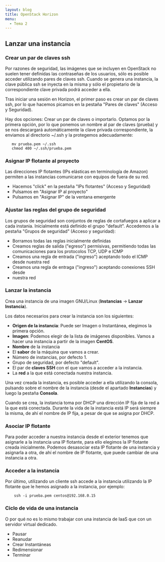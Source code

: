 ```yaml
---
layout: blog
title: OpenStack Horizon
menu:
  - Tema 2
---
```

## Lanzar una instancia

### Crear un par de claves ssh
      
Por razones de seguridad, las imágenes que se incluyen en OpenStack no
suelen tener definidas las contraseñas de los usuarios, sólo es posible
acceder utilizando pares de claves ssh. Cuando se genera una instancia, la
clave pública ssh se inyecta en la misma y sólo el propietario de la
correspondiente clave privada podrá acceder a ella.

Tras iniciar una sesión en Horizon, el primer paso es crear un par de claves
ssh, por lo que hacemos picamos en la pestaña "Pares de claves" (Acceso y
Seguridad).

Hay dos opciones: Crear un par de claves o importarlo. Optamos por la primera
opción, por lo que ponemos un nombre al par de claves (prueba) y se nos
descargará automáticamente la clave privada correspondiente, la enviamos al
directorio ~/.ssh y la protegemos adecuadamente:

       mv prueba.pem ~/.ssh
       chmod 400 ~/.ssh/prueba.pem

### Asignar IP flotante al proyecto

Las direcciones IP flotantes (IPs elásticas en terminología de Amazon) permiten
a las instancias comunicarse con equipos de fuera de su red.

* Hacemos "click" en la pestaña "IPs flotantes" (Acceso y Seguridad)
* Pulsamos en "Asignar IP al proyecto"
* Pulsamos en "Asignar IP" de la ventana emergente

### Ajustar las reglas del grupo de seguridad

Los grupos de seguridad son conjuntos de reglas de cortafuegos a aplicar a cada
instania. Inicialmente está definido el grupo "default". Accedemos a la pestaña
"Grupos de seguridad" (Acceso y seguridad):

* Borramos todas las reglas inicialmente definidas
* Creamos reglas de salida ("egreso") permisivas, permitiendo todas las
  comunicaciones para los protocolos TCP, UDP e ICMP
* Creamos una regla de entrada ("ingreso") aceptando todo el ICMP desde nuestra
  red
* Creamos una regla de entraga ("ingreso") aceptando conexiones SSH desde
* nuestra red

### Lanzar la instancia

Crea una instancia de una imagen GNU/Linux (**Instancias** -> **Lanzar Instancia**).

Los datos necesarios para crear la instancia son los siguientes:
    
* **Origen de la instancia**: Puede ser Imagen o Instantánea, elegimos la
  primera opción. 
* **Imagen**: Podemos elegir de la lista de imágenes disponibles. Vamos a hacer
  una instancia a partir de la imagen **CentOS**. 
* **Nombre** de la instancia
* El **sabor** de la máquina que vamos a crear.
* Número de instancias, por defecto 1.
* Grupo de seguridad, por defecto "default".
* El par de **claves SSH** con el que vamos a acceder a la instancia.
* La **red** a la que está conectada nuestra instancia.

Una vez creada la instancia, es posible acceder a ella utilizando la consola,
pulsando sobre el nombre de la instancia (desde el apartado **Instancias**) y
luego la pestaña **Consola**. 

Cuando se crea, la instancia toma por DHCP una dirección IP fija de la red a la
que está conectada. Durante la vida de la instancia está IP será siempre la
misma, de ahí el nombre de IP fija, a pesar de que se asigna por DHCP.

### Asociar IP flotante

Para poder acceder a nuestra instancia desde el exterior tenemos que asignarle a
la instancia una IP flotante, para ello elegimos la IP flotante creada
inicialmente. Podemos desasociar esta IP flotante de una instancia y asignarla a
otra, de ahí el nombre de IP flotante, que puede cambiar de una instancia a
otra.

### Acceder a la instancia

Por último, utilizando un cliente ssh accede a la instancia utilizando la IP
flotante que le hemos asignado a la instancia, por ejemplo:

        ssh -i prueba.pem centos@192.168.0.15

### Ciclo de vida de una instancia

O por qué no es lo mismo trabajar con una instancia de IaaS que con un servidor
virtual dedicado.

* Pausar
* Reanudar
* Crear Instantáneas
* Redimensionar
* Terminar